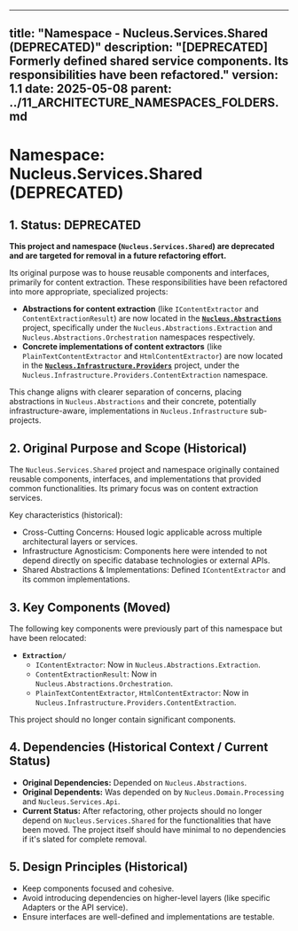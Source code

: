 <!-- 
**THIS DOCUMENT IS ARCHIVED**

This document is no longer actively maintained and is preserved for historical context only. 
Refer to the main architectural documents for current information.
-->

<!-- filepath: /workspaces/Nucleus/Docs/Architecture/DevelopmentLifecycle/Namespaces/NAMESPACE_SERVICES_SHARED.md -->
---
title: "Namespace - Nucleus.Services.Shared (DEPRECATED)"
description: "[DEPRECATED] Formerly defined shared service components. Its responsibilities have been refactored."
version: 1.1
date: 2025-05-08
parent: ../11_ARCHITECTURE_NAMESPACES_FOLDERS.md
---

# Namespace: Nucleus.Services.Shared (DEPRECATED)

## 1. Status: DEPRECATED

**This project and namespace (`Nucleus.Services.Shared`) are deprecated and are targeted for removal in a future refactoring effort.**

Its original purpose was to house reusable components and interfaces, primarily for content extraction. These responsibilities have been refactored into more appropriate, specialized projects:

*   **Abstractions for content extraction** (like `IContentExtractor` and `ContentExtractionResult`) are now located in the [**`Nucleus.Abstractions`**](../NAMESPACE_ABSTRACTIONS.md) project, specifically under the `Nucleus.Abstractions.Extraction` and `Nucleus.Abstractions.Orchestration` namespaces respectively.
*   **Concrete implementations of content extractors** (like `PlainTextContentExtractor` and `HtmlContentExtractor`) are now located in the [**`Nucleus.Infrastructure.Providers`**](../NAMESPACE_INFRASTRUCTURE_PROVIDERS.md) project, under the `Nucleus.Infrastructure.Providers.ContentExtraction` namespace.

This change aligns with clearer separation of concerns, placing abstractions in `Nucleus.Abstractions` and their concrete, potentially infrastructure-aware, implementations in `Nucleus.Infrastructure` sub-projects.

## 2. Original Purpose and Scope (Historical)

The `Nucleus.Services.Shared` project and namespace originally contained reusable components, interfaces, and implementations that provided common functionalities. Its primary focus was on content extraction services.

Key characteristics (historical):
*   Cross-Cutting Concerns: Housed logic applicable across multiple architectural layers or services.
*   Infrastructure Agnosticism: Components here were intended to not depend directly on specific database technologies or external APIs.
*   Shared Abstractions & Implementations: Defined `IContentExtractor` and its common implementations.

## 3. Key Components (Moved)

The following key components were previously part of this namespace but have been relocated:

*   **`Extraction/`**
    *   `IContentExtractor`: Now in `Nucleus.Abstractions.Extraction`.
    *   `ContentExtractionResult`: Now in `Nucleus.Abstractions.Orchestration`.
    *   `PlainTextContentExtractor`, `HtmlContentExtractor`: Now in `Nucleus.Infrastructure.Providers.ContentExtraction`.

This project should no longer contain significant components.

## 4. Dependencies (Historical Context / Current Status)

*   **Original Dependencies:** Depended on `Nucleus.Abstractions`.
*   **Original Dependents:** Was depended on by `Nucleus.Domain.Processing` and `Nucleus.Services.Api`.
*   **Current Status:** After refactoring, other projects should no longer depend on `Nucleus.Services.Shared` for the functionalities that have been moved. The project itself should have minimal to no dependencies if it's slated for complete removal.

## 5. Design Principles (Historical)

*   Keep components focused and cohesive.
*   Avoid introducing dependencies on higher-level layers (like specific Adapters or the API service).
*   Ensure interfaces are well-defined and implementations are testable.